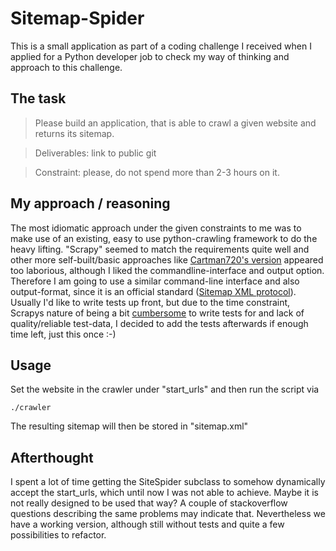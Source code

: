 # Sitemap-Spider
This is a small application as part of a coding challenge I received when I applied for a Python developer job to check my way of thinking and approach to this challenge.

## The task
> Please build an application, that is able to crawl a given website and returns its sitemap.

>Deliverables: link to public git

>Constraint: please, do not spend more than 2-3 hours on it.

## My approach / reasoning
The most idiomatic approach under the given constraints to me was to make use of an existing, easy to use python-crawling framework to do the heavy lifting. "Scrapy" seemed to match the requirements quite well and other more self-built/basic approaches like [Cartman720's version](https://github.com/Cartman720/PySitemap) appeared too laborious, although I liked the commandline-interface and output option.
Therefore I am going to use a similar command-line interface and also output-format, since it is an official standard ([Sitemap XML protocol](http://www.sitemaps.org)). Usually I'd like to write tests up front, but due to the time constraint, Scrapys nature of being a bit [cumbersome](https://doc.scrapy.org/en/latest/topics/contracts.html) to write tests for and lack of quality/reliable test-data, I decided to add the tests afterwards if enough time left, just this once :-)

## Usage
Set the website in the crawler under "start_urls" and then run the script via

```
./crawler
```
The resulting sitemap will then be stored in "sitemap.xml"

## Afterthought
I spent a lot of time getting the SiteSpider subclass to somehow dynamically accept the start_urls,
which until now I was not able to achieve. Maybe it is not really designed to be used that way?
A couple of stackoverflow questions describing the same problems may indicate that.
Nevertheless we have a working version, although still without tests and quite a few possibilities to refactor.